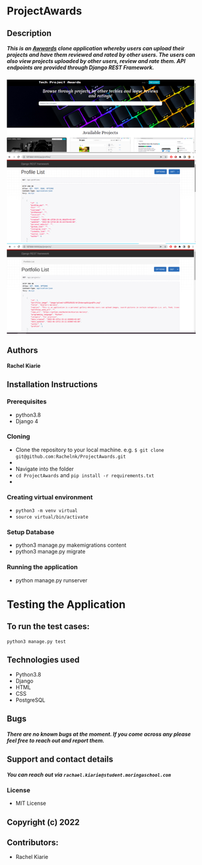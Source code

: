 # ProjectAwards

## Description
##### This is an [Awwards](https://www.awwwards.com/) clone application whereby users can upload their projects and have them reviewed and rated by other users. The users can also view projects uploaded by other users, review and rate them. API endpoints are provided through Django REST Framework.

![landing page screenshot](https://github.com/Rachelnk/ProjectAwards/blob/main/Screenshots/index.png)
![Profiles API Endpoint](https://github.com/Rachelnk/ProjectAwards/blob/main/Screenshots/profile.png)
![Projects API Endpoint](https://github.com/Rachelnk/ProjectAwards/blob/main/Screenshots/portfolio.png)

## Authors
#### Rachel Kiarie


## Installation Instructions
### Prerequisites
* python3.8
* Django 4

### Cloning

* Clone the repository to your local machine. e.g. 
`$ git clone git@github.com:Rachelnk/ProjectAwards.git`
*
* Navigate into the folder
* `cd ProjectAwards` and `pip install -r requirements.txt`
* 
### Creating virtual environment
* `python3 -m venv virtual`
* `source virtual/bin/activate`

### Setup Database
* python3 manage.py makemigrations content
* python3 manage.py migrate

### Running the application
* python manage.py runserver

# Testing the Application
## To run the test cases:
`python3 manage.py test`


## Technologies used
* Python3.8
* Django
* HTML
* CSS
* PostgreSQL

## Bugs
##### There are no known bugs at the moment. If you come across any please feel free to reach out and report them.

## Support and contact details
##### You can reach out via `rachael.kiarie@student.moringaschool.com` 
 ### License
 * MIT License
 ## Copyright (c) 2022
 
 ## Contributors:
 * Rachel Kiarie

